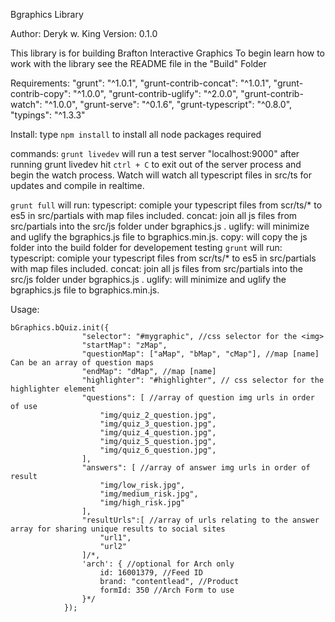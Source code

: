 Bgraphics Library

Author: Deryk w. King
Version: 0.1.0

This library is for building Brafton Interactive Graphics
To begin learn how to work with the library see the README file in the "Build" Folder

Requirements:
    "grunt": "^1.0.1",
    "grunt-contrib-concat": "^1.0.1",
    "grunt-contrib-copy": "^1.0.0",
    "grunt-contrib-uglify": "^2.0.0",
    "grunt-contrib-watch": "^1.0.0",
    "grunt-serve": "^0.1.6",
    "grunt-typescript": "^0.8.0",
    "typings": "^1.3.3"

Install: 
type `npm install` to install all node packages required

commands:
`grunt livedev` will run a test server "localhost:9000"
after running grunt livedev hit `ctrl + C` to exit out of the server process and begin the watch process.
Watch will watch all typescript files in src/ts for updates and compile in realtime.

`grunt full` will run:
typescript: comiple your typescript files from scr/ts/* to es5 in src/partials with map files included.
concat: join all js files from src/partials into the src/js folder under bgraphics.js .
uglify: will minimize and uglify the bgraphics.js file to bgraphics.min.js.
copy: will copy the js folder into the build folder for developement testing
`grunt` will run:
typescript: comiple your typescript files from scr/ts/* to es5 in src/partials with map files included.
concat: join all js files from src/partials into the src/js folder under bgraphics.js .
uglify: will minimize and uglify the bgraphics.js file to bgraphics.min.js.

Usage:

~~~~
bGraphics.bQuiz.init({
                "selector": "#mygraphic", //css selector for the <img>
                "startMap": "zMap",
                "questionMap": ["aMap", "bMap", "cMap"], //map [name] Can be an array of question maps
                "endMap": "dMap", //map [name]
                "highlighter": "#highlighter", // css selector for the highlighter element
                "questions": [ //array of question img urls in order of use
                    "img/quiz_2_question.jpg",
                    "img/quiz_3_question.jpg",
                    "img/quiz_4_question.jpg",
                    "img/quiz_5_question.jpg",
                    "img/quiz_6_question.jpg",
                ],
                "answers": [ //array of answer img urls in order of result
                    "img/low_risk.jpg",
                    "img/medium_risk.jpg",
                    "img/high_risk.jpg"
                ],
                "resultUrls":[ //array of urls relating to the answer array for sharing unique results to social sites
                    "url1",
                    "url2"
                ]/*,
                'arch': { //optional for Arch only
                    id: 16001379, //Feed ID
                    brand: "contentlead", //Product 
                    formId: 350 //Arch Form to use
                }*/
            });
~~~~
            